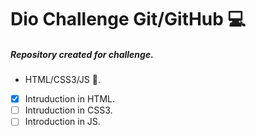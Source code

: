 # Dio Challenge Git/GitHub 💻

##### _Repository created for challenge._

* HTML/CSS3/JS 📑.

* [X] Intruduction in HTML.
* [ ] Intruduction in CSS3.
* [ ] Introduction in JS.
